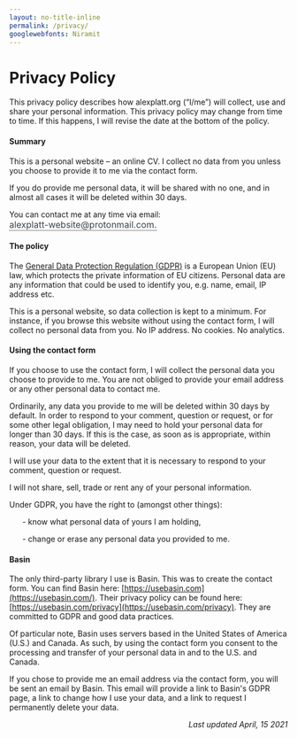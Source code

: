 ```yaml
---
layout: no-title-inline
permalink: /privacy/
googlewebfonts: Niramit
---
```


<style type="text/css">
/*---Tool tip ---*/  
  button.tooltip .tooltiptext {
    visibility: hidden;
    width: 120px;
    background-color: #36454f;
    color: #ebebeb;
    text-align: center;
    border-radius: 6px;
    padding: 5px 0;
    position: absolute;
    z-index: 1;
    top: 150%;
    left: 50%;
    margin-left: -60px;
  }
  
  button.tooltip .tooltiptext::after {
    content: "";
    position: absolute;
    bottom: 100%;
    left: 50%;
    margin-left: -5px;
    border-width: 5px;
    border-style: solid;
    border-color: transparent transparent #36454f transparent;
  }
  
  button.tooltip:hover .tooltiptext {
    visibility: visible;
  }

  /*--- Email ---*/  
  .protect p.inner .tooltip :not(span.tooltiptext) {
    text-indent: -9999px;
    line-height: 0;
  }

  button.tooltip {
    position: relative;
    background-color: transparent;
    border-left: none;
    border-right: none;
    border-top: none;
    border-bottom: 1px dotted black;
    outline:none;
    color: #36454f;
    padding: 0px 0px;
    font-family: inherit;
    font-size: 16px;
  }
  
  .protect p.inner .tooltip:after {
    cursor: pointer;
    content: "\002E" attr(domain) "\002E \006C \0069 \0061 \006D \006E \006F \0074 \006F \0072 \0070 \0040 \0065 \0074 \0069 \0073 \0062 \0065 \0077 \002D \0074 \0074 \0061 \006C \0070 \0078 \0065 \006C \0061";
    text-indent: 0;
    display: block;
    line-height: initial;
    unicode-bidi: bidi-override; direction: rtl
  }
</style>

# Privacy Policy
This privacy policy describes how alexplatt.org (“I/me”) will collect, use and share your personal information.
This privacy policy may change from time to time. If this happens, I will revise the date at the bottom  of the policy.

#### Summary 

This is a personal website &ndash; an online CV. I collect no data from you unless you choose to provide it to me via the contact form. 

If you do provide me personal data, it will be shared with no one, and in almost all cases it will be deleted within 30 days.

<div class="protect" role="text" aria-label="My email address is my name, without capitals or spaces, then dash, then the word website. All of this at protonmail dot com.">
  <p class="inner">    
     You can contact me at any time via email:
     <button onClick="show()" class="tooltip" domain="moc">
       <span id="tooltiptext" class="tooltiptext">Click to copy</span>
     </button> 
  </p>
</div>

#### The policy 

The [General Data Protection Regulation (GDPR)](https://eur-lex.europa.eu/eli/reg/2016/679/oj) is a European Union (EU) law, which protects the private information of
 EU citizens. Personal data are any information that could be used to identify you, e.g. name, email, IP address etc. 

This is a personal website, so data collection is kept to a minimum. For instance, 
if you browse this website without using the contact form, I will collect no personal data from you. 
No IP address. No cookies. No analytics. 

#### Using the contact form 
If you choose to use the contact form, I will collect the personal data you choose to provide to me. 
You are not obliged to provide your email address or any other personal data to contact me.
 
Ordinarily, any data you provide to me will be deleted within 30 days by default.
In order to respond to your comment, question or request, or for some other legal obligation, I may need to hold
 your personal data for longer than 30 days.
If this is the case, as soon as is appropriate, within reason, your data will be deleted.
 
I will use your data to the extent that it is necessary to respond to your comment, question or request. 

I will not share, sell, trade or rent any of your personal information.

Under GDPR, you have the right to (amongst other things):

&nbsp;&nbsp;&nbsp;&nbsp;&nbsp;&nbsp;- know what personal data of yours I am holding,

&nbsp;&nbsp;&nbsp;&nbsp;&nbsp;&nbsp;- change or erase any personal data you provided to me.

#### Basin

The only third-party library I use is Basin. This was to create the contact form. 
You can find Basin here: [https://usebasin.com](https://usebasin.com/).
Their privacy policy can be found here: [https://usebasin.com/privacy](https://usebasin.com/privacy).
They are committed to GDPR and good data practices.

Of particular note, Basin uses servers based in the United States of America (U.S.) and Canada. As such, by using the 
 contact form you consent to the processing and transfer of your personal data in and to the U.S. and Canada. 

If you chose to provide me an email address via the contact form, you will be sent an email by Basin. This email
will provide a link to Basin's GDPR page, a link to change how I use your data, and a link to request I 
permanently delete your data.

<div style="text-align: right; font-style: italic;"> 
  Last updated April, 15 2021
</div>

<script>
var name = "alexplatt";
var dash = "-";
var website = "website";
var at = "@";
var domain = "protonmail";
var dot = ".";
var com = "com";
function show() {
  copyToClipboard(name+dash+website+at+domain+dot+com);
  document.getElementById("tooltiptext").innerHTML="Copied!";
  setTimeout(() => {  
    document.getElementById("tooltiptext").innerHTML="Click to copy"; 
    }, 750);
}

function copyToClipboard(text) {
  if (!navigator.clipboard) {
    fallback(text);
    return;
  }
  navigator.clipboard.writeText(text);
}

function fallback(text) {
  var textArea = document.createElement("textarea");
  textArea.value = text;
  
  // Avoid scrolling to bottom
  textArea.style.top = "0";
  textArea.style.left = "0";
  textArea.style.position = "fixed";

  document.body.appendChild(textArea);
  textArea.focus();
  textArea.select();

  try {
    var successful = document.execCommand('copy');
    var msg = successful ? 'successful' : 'unsuccessful';
    console.log('Fallback: Copying text command was ' + msg);
  } catch (err) {
    console.error('Fallback: Oops, unable to copy', err);
  }

  document.body.removeChild(textArea);
}
</script>